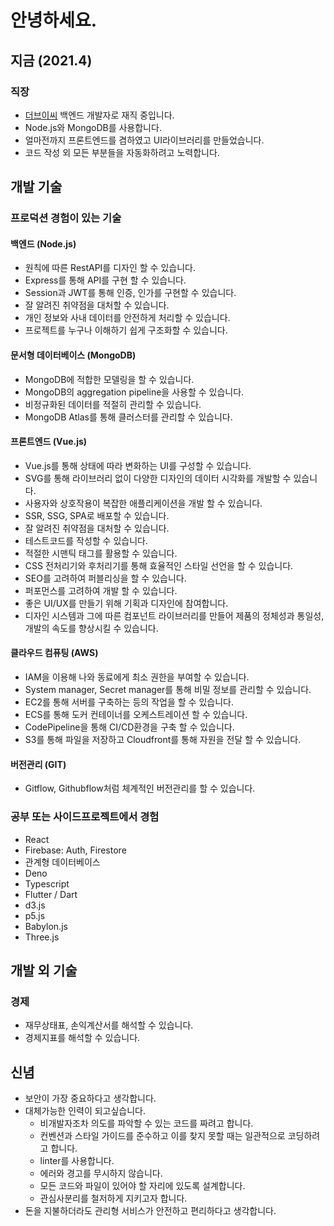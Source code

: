 # 안녕하세요.

## 지금 (2021.4)
### 직장
- [더브이씨](https://thevc.kr) 백엔드 개발자로 재직 중입니다.
- Node.js와 MongoDB를 사용합니다.
- 얼마전까지 프론트엔드를 겸하였고 UI라이브러리를 만들었습니다.
- 코드 작성 외 모든 부분들을 자동화하려고 노력합니다.

## 개발 기술
### 프로덕션 경험이 있는 기술
#### 백엔드 (Node.js)
- 원칙에 따른 RestAPI를 디자인 할 수 있습니다.
- Express를 통해 API를 구현 할 수 있습니다.
- Session과 JWT를 통해 인증, 인가를 구현할 수 있습니다.
- 잘 알려진 취약점을 대처할 수 있습니다.
- 개인 정보와 사내 데이터를 안전하게 처리할 수 있습니다.
- 프로젝트를 누구나 이해하기 쉽게 구조화할 수 있습니다.

#### 문서형 데이터베이스 (MongoDB)
- MongoDB에 적합한 모델링을 할 수 있습니다.
- MongoDB의 aggregation pipeline을 사용할 수 있습니다.
- 비정규화된 데이터를 적절히 관리할 수 있습니다.
- MongoDB Atlas를 통해 클러스터를 관리할 수 있습니다.

#### 프론트엔드 (Vue.js)
- Vue.js를 통해 상태에 따라 변화하는 UI를 구성할 수 있습니다.
- SVG를 통해 라이브러리 없이 다양한 디자인의 데이터 시각화를 개발할 수 있습니다.
- 사용자와 상호작용이 복잡한 애플리케이션을 개발 할 수 있습니다.
- SSR, SSG, SPA로 배포할 수 있습니다.
- 잘 알려진 취약점을 대처할 수 있습니다.
- 테스트코드를 작성할 수 있습니다.
- 적절한 시맨틱 태그를 활용할 수 있습니다.
- CSS 전처리기와 후처리기를 통해 효율적인 스타일 선언을 할 수 있습니다.
- SEO를 고려하여 퍼블리싱을 할 수 있습니다.
- 퍼포먼스를 고려하여 개발 할 수 있습니다.
- 좋은 UI/UX를 만들기 위해 기획과 디자인에 참여합니다.
- 디자인 시스템과 그에 따른 컴포넌트 라이브러리를 만들어 제품의 정체성과 통일성, 개발의 속도를 향상시킬 수 있습니다.

#### 클라우드 컴퓨팅 (AWS)
- IAM을 이용해 나와 동료에게 최소 권한을 부여할 수 있습니다.
- System manager, Secret manager를 통해 비밀 정보를 관리할 수 있습니다.
- EC2를 통해 서버를 구축하는 등의 작업을 할 수 있습니다.
- ECS를 통해 도커 컨테이너를 오케스트레이션 할 수 있습니다.
- CodePipeline을 통해 CI/CD환경을 구축 할 수 있습니다.
- S3를 통해 파일을 저장하고 Cloudfront를 통해 자원을 전달 할 수 있습니다.

#### 버전관리 (GIT)
- Gitflow, Githubflow처럼 체계적인 버전관리를 할 수 있습니다.

### 공부 또는 사이드프로젝트에서 경험
- React
- Firebase: Auth, Firestore
- 관계형 데이터베이스
- Deno
- Typescript
- Flutter / Dart
- d3.js
- p5.js
- Babylon.js
- Three.js

## 개발 외 기술
### 경제
- 재무상태표, 손익계산서를 해석할 수 있습니다.
- 경제지표를 해석할 수 있습니다.

## 신념
- 보안이 가장 중요하다고 생각합니다.
- 대체가능한 인력이 되고싶습니다.
  - 비개발자조차 의도를 파악할 수 있는 코드를 짜려고 합니다.
  - 컨벤션과 스타일 가이드를 준수하고 이를 찾지 못할 때는 일관적으로 코딩하려고 합니다.
  - linter를 사용합니다.
  - 에러와 경고를 무시하지 않습니다.
  - 모든 코드와 파일이 있어야 할 자리에 있도록 설계합니다.
  - 관심사분리를 철저하게 지키고자 합니다.
- 돈을 지불하더라도 관리형 서비스가 안전하고 편리하다고 생각합니다.

